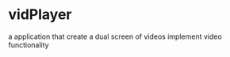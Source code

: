 # vidPlayer

a application that create a dual screen of videos
<n> implement video functionality </n>
